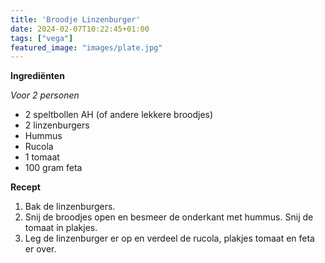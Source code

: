 ```yaml
---
title: 'Broodje Linzenburger'
date: 2024-02-07T10:22:45+01:00
tags: ["vega"]
featured_image: "images/plate.jpg"
---
```


**Ingrediënten**

*Voor 2 personen*
- 2 speltbollen AH (of andere lekkere broodjes)
- 2 linzenburgers
- Hummus
- Rucola
- 1 tomaat
- 100 gram feta

**Recept**
1. Bak de linzenburgers.
2. Snij de broodjes open en besmeer de onderkant met hummus. Snij de tomaat in plakjes.
3. Leg de linzenburger er op en verdeel de rucola, plakjes tomaat en feta er over.